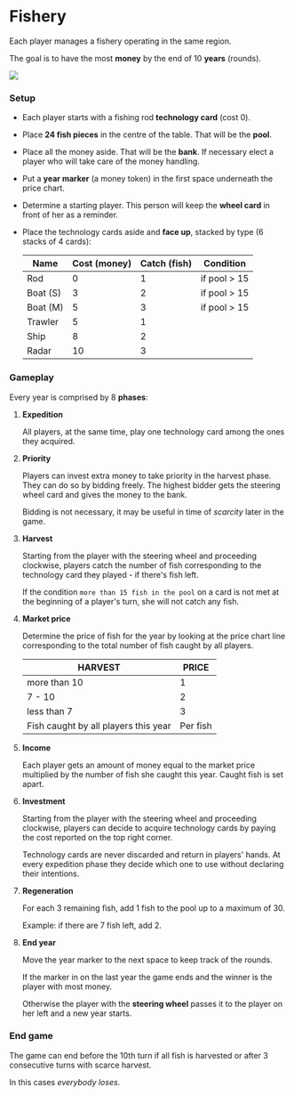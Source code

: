 # Fishery

Each player manages a fishery operating in the same region.

The goal is to have the most **money** by the end of 10 **years** (rounds).

<!-- This is a simulation of a capitalist fishing industry -->

![](http://www.molleindustria.org/blog/wp-content/uploads/2013/07/fishing_game_small1.png)

### Setup

* Each player starts with a fishing rod **technology card** (cost 0).
* Place **24 fish pieces** in the centre of the table. That will be the **pool**.
* Place all the money aside. That will be the **bank**. If necessary elect a player who will take care of the money handling.
* Put a **year marker** (a money token) in the first space underneath the price chart.
* Determine a starting player. This person will keep the **wheel card** in front of her as a reminder.
* Place the technology cards aside and **face up**, stacked by type (6 stacks of 4 cards):

	Name | Cost (money) | Catch (fish) | Condition
	---- | ------------ | ------------ | ---------
	Rod      | 0        | 1            | if pool > 15 
	Boat (S) | 3        | 2            | if pool > 15 
	Boat (M) | 5        | 3            | if pool > 15 
	Trawler  | 5        | 1            |  
	Ship     | 8        | 2            |  
	Radar    | 10       | 3            |  

### Gameplay

Every year is comprised by 8 **phases**:

1. **Expedition**

	All players, at the same time, play one technology card among the ones they acquired.
2. **Priority**

	Players can invest extra money to take priority in the harvest phase. They can do so by bidding freely. The highest bidder gets the steering wheel card and gives the money to the bank.

	Bidding is not necessary, it may be useful in time of *scarcity* later in the game.
3. **Harvest**

	Starting from the player with the steering wheel and proceeding clockwise, players catch the number of fish corresponding to the technology card they played - if there's fish left.

	If the condition `more than 15 fish in the pool` on a card is not met at the beginning of a player's turn, she will not catch any fish.
4. **Market price**

	Determine the price of fish for the year by looking at the price chart line corresponding to the total number of fish caught by all players.
	
	HARVEST | PRICE
	------- | -----
	more than 10 | 1
	7 - 10       | 2
	less than 7  | 3
	Fish caught by all players this year | Per fish
	
5. **Income**

	Each player gets an amount of money equal to the market price multiplied by the number of fish she caught this year. Caught fish is set apart.
6. **Investment**

	Starting from the player with the steering wheel and proceeding clockwise, players can decide to acquire technology cards by paying the cost reported on the top right corner.

	Technology cards are never discarded and return in players' hands. At every expedition phase they decide which one to use without declaring their intentions.
7. **Regeneration**

	For each 3 remaining fish, add 1 fish to the pool up to a maximum of 30.

	Example: if there are 7 fish left, add 2.
8. **End year**

	Move the year marker to the next space to keep track of the rounds.

	If the marker in on the last year the game ends and the winner is the player with most money.

	Otherwise the player with the **steering wheel** passes it to the player on her left and a new year starts.

### End game

The game can end before the 10th turn if all fish is harvested or after 3 consecutive turns with scarce harvest. 

In this cases *everybody loses*.